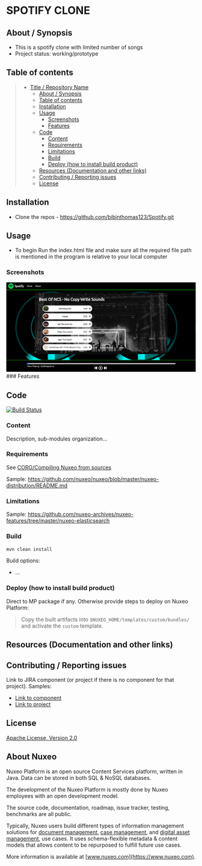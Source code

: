 # SPOTIFY CLONE 


## About / Synopsis

* This is a spotify clone with limited number of songs 
* Project status: working/prototype


## Table of contents

<!-- Use for instance <https://github.com/ekalinin/github-markdown-toc>: -->

> * [Title / Repository Name](#spotify-clone)
>   * [About / Synopsis](#about--synopsis)
>   * [Table of contents](#table-of-contents)
>   * [Installation](#installation)
>   * [Usage](#usage)
>     * [Screenshots](#screenshots)
>     * [Features](#features)
>   * [Code](#code)
>     * [Content](#content)
>     * [Requirements](#requirements)
>     * [Limitations](#limitations)
>     * [Build](#build)
>     * [Deploy (how to install build product)](#deploy-how-to-install-build-product)
>   * [Resources (Documentation and other links)](#resources-documentation-and-other-links)
>   * [Contributing / Reporting issues](#contributing--reporting-issues)
>   * [License](#license)


## Installation

* Clone the repos - https://github.com/bibinthomas123/Spotify.git 


## Usage
 
* To begin Run the index.html file and make sure all the required file path is mentioned in the program is relative to your local computer 
### Screenshots
<img src="screenshot.png">
### Features

## Code

[![Build Status](https://qa.nuxeo.org/jenkins/buildStatus/icon?job=/nuxeo/addons_nuxeo-sample-project-master)](https://qa.nuxeo.org/jenkins/job/nuxeo/job/addons_nuxeo-sample-project-master/)

### Content

Description, sub-modules organization...

### Requirements

See [CORG/Compiling Nuxeo from sources](http://doc.nuxeo.com/x/xION)

Sample: <https://github.com/nuxeo/nuxeo/blob/master/nuxeo-distribution/README.md>

### Limitations

Sample: <https://github.com/nuxeo-archives/nuxeo-features/tree/master/nuxeo-elasticsearch>

### Build

    mvn clean install

Build options:

* ...

### Deploy (how to install build product)

Direct to MP package if any. Otherwise provide steps to deploy on Nuxeo Platform:

 > Copy the built artifacts into `$NUXEO_HOME/templates/custom/bundles/` and activate the `custom` template.

## Resources (Documentation and other links)

## Contributing / Reporting issues

Link to JIRA component (or project if there is no component for that project). Samples:

* [Link to component](https://jira.nuxeo.com/issues/?jql=project%20%3D%20NXP%20AND%20component%20%3D%20Elasticsearch%20AND%20Status%20!%3D%20%22Resolved%22%20ORDER%20BY%20updated%20DESC%2C%20priority%20DESC%2C%20created%20ASC)
* [Link to project](https://jira.nuxeo.com/secure/CreateIssue!default.jspa?project=NXP)

## License

[Apache License, Version 2.0](http://www.apache.org/licenses/LICENSE-2.0.html)

## About Nuxeo

Nuxeo Platform is an open source Content Services platform, written in Java. Data can be stored in both SQL & NoSQL databases.

The development of the Nuxeo Platform is mostly done by Nuxeo employees with an open development model.

The source code, documentation, roadmap, issue tracker, testing, benchmarks are all public.

Typically, Nuxeo users build different types of information management solutions for [document management](https://www.nuxeo.com/solutions/document-management/), [case management](https://www.nuxeo.com/solutions/case-management/), and [digital asset management](https://www.nuxeo.com/solutions/dam-digital-asset-management/), use cases. It uses schema-flexible metadata & content models that allows content to be repurposed to fulfill future use cases.

More information is available at [www.nuxeo.com](https://www.nuxeo.com).